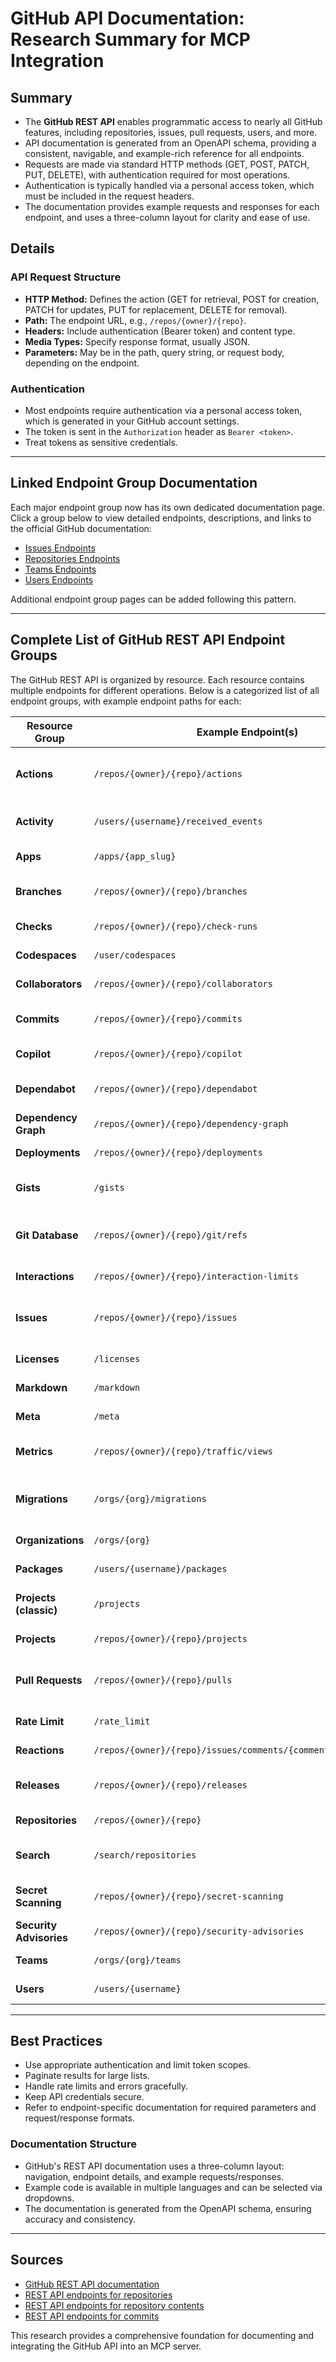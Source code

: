 # GitHub API Documentation: Research Summary for MCP Integration

## Summary

- The **GitHub REST API** enables programmatic access to nearly all GitHub features, including repositories, issues, pull requests, users, and more.
- API documentation is generated from an OpenAPI schema, providing a consistent, navigable, and example-rich reference for all endpoints.
- Requests are made via standard HTTP methods (GET, POST, PATCH, PUT, DELETE), with authentication required for most operations.
- Authentication is typically handled via a personal access token, which must be included in the request headers.
- The documentation provides example requests and responses for each endpoint, and uses a three-column layout for clarity and ease of use.

## Details

### API Request Structure

- **HTTP Method:** Defines the action (GET for retrieval, POST for creation, PATCH for updates, PUT for replacement, DELETE for removal).
- **Path:** The endpoint URL, e.g., `/repos/{owner}/{repo}`.
- **Headers:** Include authentication (Bearer token) and content type.
- **Media Types:** Specify response format, usually JSON.
- **Parameters:** May be in the path, query string, or request body, depending on the endpoint.

### Authentication

- Most endpoints require authentication via a personal access token, which is generated in your GitHub account settings.
- The token is sent in the `Authorization` header as `Bearer <token>`.
- Treat tokens as sensitive credentials.

---

## Linked Endpoint Group Documentation

Each major endpoint group now has its own dedicated documentation page. Click a group below to view detailed endpoints, descriptions, and links to the official GitHub documentation:

- [Issues Endpoints](endpoints/issues.md)
- [Repositories Endpoints](endpoints/repos.md)
- [Teams Endpoints](endpoints/teams.md)
- [Users Endpoints](endpoints/users.md)

Additional endpoint group pages can be added following this pattern.

---

## Complete List of GitHub REST API Endpoint Groups

The GitHub REST API is organized by resource. Each resource contains multiple endpoints for different operations. Below is a categorized list of all endpoint groups, with example endpoint paths for each:

| Resource Group                | Example Endpoint(s)                                      | Description                                  |
|-------------------------------|---------------------------------------------------------|----------------------------------------------|
| **Actions**                   | `/repos/{owner}/{repo}/actions`                         | GitHub Actions workflows and runs            |
| **Activity**                  | `/users/{username}/received_events`                     | Notifications, events, feeds                 |
| **Apps**                      | `/apps/{app_slug}`                                      | GitHub Apps management                       |
| **Branches**                  | `/repos/{owner}/{repo}/branches`                        | Branches and branch protection               |
| **Checks**                    | `/repos/{owner}/{repo}/check-runs`                      | Check runs and suites                        |
| **Codespaces**                | `/user/codespaces`                                      | Codespaces management                        |
| **Collaborators**             | `/repos/{owner}/{repo}/collaborators`                   | Repository collaborators                     |
| **Commits**                   | `/repos/{owner}/{repo}/commits`                         | Commit history and details                   |
| **Copilot**                   | `/repos/{owner}/{repo}/copilot`                         | Copilot features                             |
| **Dependabot**                | `/repos/{owner}/{repo}/dependabot`                      | Dependabot alerts and configuration          |
| **Dependency Graph**          | `/repos/{owner}/{repo}/dependency-graph`                | Dependency graph data                        |
| **Deployments**               | `/repos/{owner}/{repo}/deployments`                     | Deployment management                        |
| **Gists**                     | `/gists`                                                | Gist creation and management                 |
| **Git Database**              | `/repos/{owner}/{repo}/git/refs`                        | Low-level Git data (refs, blobs, tags)       |
| **Interactions**              | `/repos/{owner}/{repo}/interaction-limits`              | Interaction limits                           |
| **Issues**                    | `/repos/{owner}/{repo}/issues`                          | Issue creation, listing, comments            |
| **Licenses**                  | `/licenses`                                             | License information                          |
| **Markdown**                  | `/markdown`                                             | Render markdown                              |
| **Meta**                      | `/meta`                                                 | API metadata                                 |
| **Metrics**                   | `/repos/{owner}/{repo}/traffic/views`                   | Traffic and engagement metrics               |
| **Migrations**                | `/orgs/{org}/migrations`                                | Repository and organization migrations       |
| **Organizations**             | `/orgs/{org}`                                           | Organization management                      |
| **Packages**                  | `/users/{username}/packages`                            | GitHub Packages                              |
| **Projects (classic)**        | `/projects`                                             | Classic project boards                       |
| **Projects**                  | `/repos/{owner}/{repo}/projects`                        | Repository projects                          |
| **Pull Requests**             | `/repos/{owner}/{repo}/pulls`                           | Pull request creation, review, merge         |
| **Rate Limit**                | `/rate_limit`                                           | API rate limit status                        |
| **Reactions**                 | `/repos/{owner}/{repo}/issues/comments/{comment_id}/reactions` | Emoji reactions                        |
| **Releases**                  | `/repos/{owner}/{repo}/releases`                        | Release and asset management                 |
| **Repositories**              | `/repos/{owner}/{repo}`                                 | Repository management                        |
| **Search**                    | `/search/repositories`                                  | Search across GitHub                         |
| **Secret Scanning**           | `/repos/{owner}/{repo}/secret-scanning`                 | Secret scanning alerts                       |
| **Security Advisories**       | `/repos/{owner}/{repo}/security-advisories`             | Security advisories                          |
| **Teams**                     | `/orgs/{org}/teams`                                     | Team management                              |
| **Users**                     | `/users/{username}`                                     | User profiles and settings                   |

---

## Best Practices

- Use appropriate authentication and limit token scopes.
- Paginate results for large lists.
- Handle rate limits and errors gracefully.
- Keep API credentials secure.
- Refer to endpoint-specific documentation for required parameters and request/response formats.

### Documentation Structure

- GitHub's REST API documentation uses a three-column layout: navigation, endpoint details, and example requests/responses.
- Example code is available in multiple languages and can be selected via dropdowns.
- The documentation is generated from the OpenAPI schema, ensuring accuracy and consistency.

---

## Sources

- [GitHub REST API documentation](https://docs.github.com/en/rest)
- [REST API endpoints for repositories](https://docs.github.com/en/rest/repos/repos)
- [REST API endpoints for repository contents](https://docs.github.com/rest/repos/contents)
- [REST API endpoints for commits](https://docs.github.com/en/rest/commits/commits)

This research provides a comprehensive foundation for documenting and integrating the GitHub API into an MCP server.